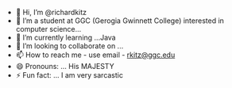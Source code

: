 - 👋 Hi, I’m @richardkitz
- 👀 I’m a student at GGC (Gerogia Gwinnett College) interested in computer science...
- 🌱 I’m currently learning ...Java
- 💞️ I’m looking to collaborate on ...
- 📫 How to reach me - use email - rkitz@ggc.edu
- 😄 Pronouns: ... His MAJESTY
- ⚡ Fun fact: ... I am very sarcastic

<!---
richardkitz/richardkitz is a ✨ special ✨ repository because its `README.md` (this file) appears on your GitHub profile.
You can click the Preview link to take a look at your changes.
--->
